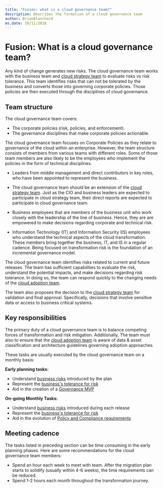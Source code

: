 ```yaml
---
title: "Fusion: what is a cloud governance team?" 
description: Describes the formation of a cloud governance team
author: BrianBlanchard
ms.date: 10/11/2018
---
```


# Fusion: What is a cloud governance team?

Any kind of change generates new risks. The cloud governance team works with the business team and [cloud strategy team](what-is-a-cloud-strategy-team.md) to evaluate risks vs risk tolerance. This team identifies risks that can not be tolerated by the business and converts those into governing corporate policies. Those policies are then executed through the disciplines of cloud governance. 

## Team structure

The cloud governance team covers: 
- The corporate policies (risk, policies, and enforcement).  
- The governance disciplines that make corporate policies actionable. 

The cloud governance team focuses on Corporate Policies as they relate to governance of the cloud within an enterprise. However, the team structure consists of members from various teams with different roles. Some of those team members are also likely to be the employees who implement the policies in the form of technical disciplines.

- Leaders from middle management and direct contributors in key roles, who have been appointed to represent the business. 

- The cloud governance team should be an extension of the [cloud strategy team](what-is-a-cloud-strategy-team.md). Just as the CIO and business leaders are expected to participate in cloud strategy team, their direct reports are expected to participate in cloud governance team. 

- Business employees that are members of the business unit who work closely with the leadership of the line of business. Hence, they are are empowered to make decisions regarding corporate and technical risk. 
- Information Technology (IT) and Information Security (IS) employees who understand the technical aspects of the cloud transformation. These members bring together the business, IT, and IS in a regular cadence. Being focused on transformation risk is the foundation of an incremental governance model.

The cloud governance team identifies risks related to current and future releases. The team has sufficient capabilities to evaluate the risk, understand the potential impacts, and make decisions regarding risk tolerance. In doing so, the team can respond quickly to the changing needs of the [cloud adoption team](what-is-a-cloud-adoption-team.md). 

The team also proposes the decision to the [cloud strategy team](what-is-a-cloud-strategy-team.md) for validation and final approval. Specifically, decisions that involve sensitive data or access to business critical systems.

## Key responsibilities

The primary duty of a cloud governance team is to balance competing forces of transformation and risk mitigation. Additionally, The team must also to ensure that the [cloud adoption team](what-is-a-cloud-adoption-team.md) is aware of data & asset classification and  architecture guidelines governing adoption approaches. 

These tasks are usually executed by the cloud governance team on a monthly basis:

**Early planning tasks:**

* Understand [business risks](../business-strategy/risk-tolerance.md) introduced by the plan
* Represent the [business's tolerance for risk](../business-strategy/risk-tolerance.md)
* Aid in the creation of a [Governance MVP](../governance/policy-compliance/overview.md)

**On-going Monthly Tasks:**

* Understand [business risks](../business-strategy/risk-tolerance.md) introduced during each release
* Represent the [business's tolerance for risk](../business-strategy/risk-tolerance.md)
* Aid in the evolution of [Policy and Compliance requirements](../governance/policy-compliance/overview.md)

## Meeting cadence

The tasks listed in preceding section can be time consuming in the early planning phases. Here are some recommendations for the cloud governance team members: 
- Spend an hour each week to meet with team. After the migration plan starts to solidify (usually within 4-6 weeks), the time requirements can be reduced. 
- Spend 1-2 hours each month throughout the transformation journey. 

